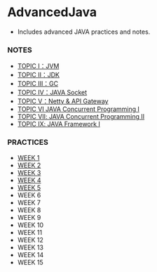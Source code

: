 # AdvancedJava
* Includes advanced JAVA practices and notes.

### NOTES
* [TOPIC Ⅰ：JVM](https://github.com/AngelaJubeJudy/AdvancedJava/blob/main/TOPIC%20%E2%85%A0%EF%BC%9AJVM.md)
* [TOPIC Ⅱ：JDK](https://github.com/AngelaJubeJudy/AdvancedJava/blob/main/TOPIC%20%E2%85%A1%EF%BC%9AJDK.md)
* [TOPIC Ⅲ：GC](https://github.com/AngelaJubeJudy/AdvancedJava/blob/main/TOPIC%20%E2%85%A2%EF%BC%9AGC.md)
* [TOPIC Ⅳ：JAVA Socket](https://github.com/AngelaJubeJudy/AdvancedJava/blob/main/TOPIC%20%E2%85%A3%EF%BC%9AJAVA%20Socket.md)
* [TOPIC Ⅴ：Netty & API Gateway](https://github.com/AngelaJubeJudy/AdvancedJava/blob/main/TOPIC%20%E2%85%A4%EF%BC%9ANetty%20%26%20API%20Gateway.md)
* [TOPIC Ⅵ JAVA Concurrent Programming Ⅰ](https://github.com/AngelaJubeJudy/AdvancedJava/blob/main/TOPIC%20%E2%85%A5%20-%20JAVA%20Concurrent%20Programming%20%E2%85%A0.md)
* [TOPIC Ⅶ: JAVA Concurrent Programming Ⅱ](https://github.com/AngelaJubeJudy/AdvancedJava/blob/main/TOPIC%20%E2%85%A6%20-%20JAVA%20Concurrent%20Programming%20%E2%85%A1.md)
* [TOPIC Ⅸ: JAVA Framework Ⅰ](https://github.com/AngelaJubeJudy/AdvancedJava/blob/main/TOPIC%20%E2%85%A8%20-%20JAVA%20Framework%20%E2%85%A0.md)

### PRACTICES
* [WEEK 1](https://github.com/AngelaJubeJudy/AdvancedJava/tree/main/week1)
* [WEEK 2](https://github.com/AngelaJubeJudy/AdvancedJava/tree/main/week2)
* [WEEK 3](https://github.com/AngelaJubeJudy/AdvancedJava/tree/main/week3)
* [WEEK 4](https://github.com/AngelaJubeJudy/AdvancedJava/tree/main/week4)
* [WEEK 5](https://github.com/AngelaJubeJudy/AdvancedJava/tree/main/week5)
* WEEK 6
* WEEK 7
* WEEK 8
* WEEK 9
* WEEK 10
* WEEK 11
* WEEK 12
* WEEK 13
* WEEK 14
* WEEK 15
